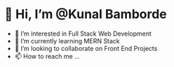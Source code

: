 # 👋 Hi, I’m @Kunal Bamborde
- 👀 I’m interested in Full Stack Web Development
- 🌱 I’m currently learning MERN Stack
- 💞️ I’m looking to collaborate on Front End Projects
- 📫 How to reach me ...

<!---
Kbamborde/Kbamborde is a ✨ special ✨ repository because its `README.md` (this file) appears on your GitHub profile.
You can click the Preview link to take a look at your changes.
--->
